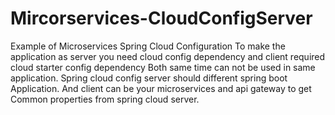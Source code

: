 # Mircorservices-CloudConfigServer
Example of Microservices Spring Cloud Configuration
To make the application as server you need cloud
 config dependency and client required cloud starter config dependency
Both same time can not be used in same application.
Spring cloud config server should different spring boot
Application.
And client can be your microservices and api gateway to get
Common properties from spring cloud server.
